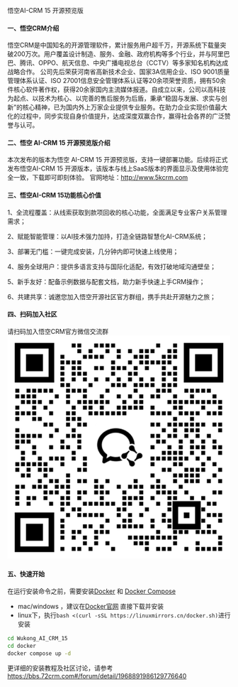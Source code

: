 悟空AI-CRM 15 开源预览版
#### 一、悟空CRM介绍
悟空CRM是中国知名的开源管理软件，累计服务用户超千万，开源系统下载量突破200万次。用户覆盖设计制造、服务、金融、政府机构等多个行业，并与阿里巴巴、腾讯、OPPO、航天信息、中央广播电视总台（CCTV）等多家知名机构达成战略合作。
公司先后荣获河南省高新技术企业、国家3A信用企业、ISO 9001质量管理体系认证、ISO 27001信息安全管理体系认证等20余项荣誉资质，拥有50余件核心软件著作权，获得20余家国内主流媒体报道。自成立以来，公司以高科技为起点、以技术为核心、以完善的售后服务为后盾，秉承“稳固与发展、求实与创新”的核心精神，已为国内外上万家企业提供专业服务。在助力企业实现价值最大化的过程中，同步实现自身价值提升，达成深度双赢合作，赢得社会各界的广泛赞誉与认可。

#### 二、悟空 AI-CRM 15 开源预览版介绍
本次发布的版本为悟空 AI-CRM 15 开源预览版，支持一键部署功能。后续将正式发布悟空AI-CRM 15 开源版本，该版本与线上SaaS版本的界面显示及使用体验完全一致，下载即可即刻体验。
官网地址：http://www.5kcrm.com

#### 三、悟空AI-CRM 15功能核心价值
1、全流程覆盖：从线索获取到款项回收的核心功能，全面满足专业客户关系管理需求；

2、赋能智能管理：以AI技术强力加持，打造全链路智慧化AI-CRM系统；

3、部署无门槛：一键完成安装，几分钟内即可快速上线使用；

4、服务全球用户：提供多语言支持与国际化适配，有效打破地域沟通壁垒；

5、新手友好：配备示例数据与配套文档，助力新手快速上手CRM操作；

6、共建共享：诚邀您加入悟空开源社区官方群组，携手共赴开源魅力之旅；


#### 四、扫码加入社区
请扫码加入悟空CRM官方微信交流群
![img.png](static/img.png)

#### 五、快速开始

在运行安装命令之前，需要安装[Docker](https://docs.docker.com/get-docker/) 和 [Docker Compose](https://docs.docker.com/compose/install/)

- mac/windows ，建议在[Docker官网](https://www.docker.com) 直接下载并安装
- linux下，执行`bash <(curl -sSL https://linuxmirrors.cn/docker.sh)`进行安装
```bash
cd Wukong_AI_CRM_15
cd docker
docker compose up -d
```
更详细的安装教程及社区讨论，请参考 https://bbs.72crm.com#/forum/detail/1968891986129776640